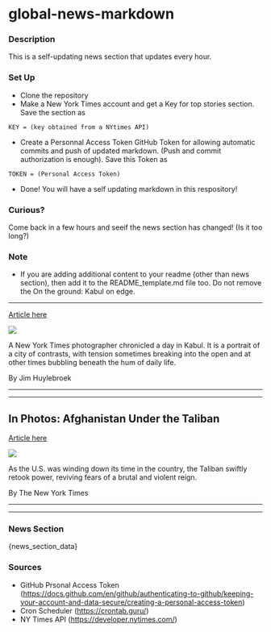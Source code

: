 # global-news-markdown

### Description 
This is a self-updating news section that updates every hour.

### Set Up 
* Clone the repository
* Make a New York Times account and get a Key for top stories section. Save the section as 
 ```
 KEY = (key obtained from a NYtimes API)
 ```
*  Create a Personnal Access Token GitHub Token for allowing automatic commits and push of updated markdown. (Push and commit authorization is enough). Save this Token as 
```
TOKEN = (Personal Access Token)
```
* Done! You will have a self updating markdown in this respository!

### Curious?
Come back in a few hours and seeif the news section has changed! (Is it too long?)

### Note
* If you are adding additional content to your readme (other than news section), then add it to the README_template.md file too. Do not remove the On the ground: Kabul on edge.
-----------------------------

[Article here](https://www.nytimes.com/2021/08/20/world/asia/afghanistan-kabul-dispatch.html)

[![](https://static01.nyt.com/images/2021/08/20/world/20afghan-briefing-jim-1/merlin_193436628_cae0ffac-8ca8-4a0c-b652-02dabd0928ed-superJumbo.jpg)](https://www.nytimes.com/2021/08/20/world/asia/afghanistan-kabul-dispatch.html)

A New York Times photographer chronicled a day in Kabul. It is a portrait of a city of contrasts, with tension sometimes breaking into the open and at other times bubbling beneath the hum of daily life.

By Jim Huylebroek

* * *

* * *

In Photos: Afghanistan Under the Taliban
----------------------------------------

[Article here](https://www.nytimes.com/2021/08/19/world/asia/Afghanistan-taliban-photos.html)

[![](https://static01.nyt.com/images/2021/08/19/world/00afghanistan-photos-1-promo/00afghanistan-photos-1-promo-superJumbo-v2.jpg)](https://www.nytimes.com/2021/08/19/world/asia/Afghanistan-taliban-photos.html)

As the U.S. was winding down its time in the country, the Taliban swiftly retook power, reviving fears of a brutal and violent reign.

By The New York Times

* * *

* * *

### News Section 
{news_section_data}


### Sources 
* GitHub Prsonal Access Token (https://docs.github.com/en/github/authenticating-to-github/keeping-your-account-and-data-secure/creating-a-personal-access-token)
* Cron Scheduler (https://crontab.guru/)
* NY Times API (https://developer.nytimes.com/)
